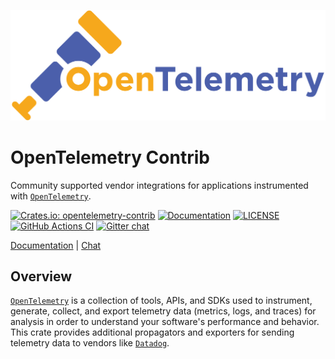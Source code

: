 ![OpenTelemetry — An observability framework for cloud-native software.][splash]

[splash]: https://raw.githubusercontent.com/open-telemetry/opentelemetry-rust/main/assets/logo-text.png

# OpenTelemetry Contrib

Community supported vendor integrations for applications instrumented with [`OpenTelemetry`].

[![Crates.io: opentelemetry-contrib](https://img.shields.io/crates/v/opentelemetry-contrib.svg)](https://crates.io/crates/opentelemetry-contrib)
[![Documentation](https://docs.rs/opentelemetry-contrib/badge.svg)](https://docs.rs/opentelemetry-contrib)
[![LICENSE](https://img.shields.io/crates/l/opentelemetry-contrib)](./LICENSE)
[![GitHub Actions CI](https://github.com/open-telemetry/opentelemetry-rust/workflows/CI/badge.svg)](https://github.com/open-telemetry/opentelemetry-rust/actions?query=workflow%3ACI+branch%3Amain)
[![Gitter chat](https://img.shields.io/badge/gitter-join%20chat%20%E2%86%92-brightgreen.svg)](https://gitter.im/open-telemetry/opentelemetry-rust)

[Documentation](https://docs.rs/opentelemetry-contrib) |
[Chat](https://gitter.im/open-telemetry/opentelemetry-rust)

## Overview

[`OpenTelemetry`] is a collection of tools, APIs, and SDKs used to instrument,
generate, collect, and export telemetry data (metrics, logs, and traces) for
analysis in order to understand your software's performance and behavior. This
crate provides additional propagators and exporters for sending telemetry data
to vendors like [`Datadog`].

[`Datadog`]: https://www.datadoghq.com/
[`OpenTelemetry`]: https://crates.io/crates/opentelemetry
